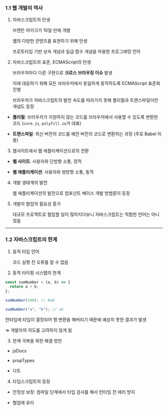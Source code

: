 ### 1.1 웹 개발의 역사

1. 자바스크립트의 탄생

   브랜든 아이크가 10일 만에 개발

   웹의 다양한 콘텐츠를 표현하기 위해 탄생

   프로토타입 기반 상속 개념과 일급 함수 개념을 차용한 프로그래밍 언어

2. 자바스크립트의 표준, ECMAScript의 탄생

   브라우저마다 다른 구현으로 **크로스 브라우징 이슈** 발생

   이에 대응하기 위해 모든 브라우저에서 동일하게 동작하도록 ECMAScript 표준화 진행

   브라우저가 자바스크립트의 발전 속도를 따라가지 못해 폴리필과 트랜스파일이란 개념도 등장

- **폴리필**: 브라우저가 지원하지 않는 코드를 브라우저에서 사용할 수 있도록 변환한 코드 (`core.js`, `polyfill.io`가 대표)

- **트랜스파일**: 최신 버전의 코드를 예전 버전의 코드로 변환하는 과정 (주로 Babel 이용)

3. 웹사이트에서 웹 애플리케이션으로의 전환

- **웹 사이트**: 사용자와 단방향 소통, 정적

- **웹 애플리케이션**: 사용자와 쌍방향 소통, 동적

4. 개발 생태계의 발전

   웹 애플리케이션의 발전으로 컴포넌트 베이스 개발 방법론이 등장

5. 개발자 협업의 필요성 증가

   대규모 프로젝트로 협업할 일이 많아지다보니 자바스크립트는 적합한 언어는 아니었음

---

### 1.2 자바스크립트의 한계

1. 동적 타입 언어

   코드 실행 전 오류를 알 수 없음

2. 동적 타이핑 시스템의 한계

```js
const sumNumber = (a, b) => {
  return a + b;
};

sumNumber(100); // NaN

sumNumber("a", "b"); // ab
```

런타임에 타입이 결정되어 형 변환을 해버리기 때문에 예상치 못한 결과가 발생

⇒ 개발자의 의도를 고려하지 않게 됨

3. 한계 극복을 위한 해결 방안

- jsDocs

- propTypes

- 다트

4. 타입스크립트의 등장

- 안정성 보장: 컴파일 단계에서 타입 검사를 해서 런타임 전 에러 방지

- 협업에 유리
